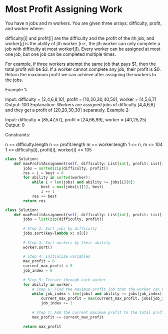 # Most Profit Assigning Work

You have n jobs and m workers. You are given three arrays: difficulty, profit, and worker where:

difficulty[i] and profit[i] are the difficulty and the profit of the ith job, and
worker[j] is the ability of jth worker (i.e., the jth worker can only complete a job with difficulty at most worker[j]).
Every worker can be assigned at most one job, but one job can be completed multiple times.

For example, if three workers attempt the same job that pays $1, then the total profit will be $3. If a worker cannot complete any job, their profit is $0.
Return the maximum profit we can achieve after assigning the workers to the jobs.

Example 1:

Input: difficulty = [2,4,6,8,10], profit = [10,20,30,40,50], worker = [4,5,6,7]
Output: 100
Explanation: Workers are assigned jobs of difficulty [4,4,6,6] and they get a profit of [20,20,30,30] separately.
Example 2:

Input: difficulty = [85,47,57], profit = [24,66,99], worker = [40,25,25]
Output: 0

Constraints:

n == difficulty.length
n == profit.length
m == worker.length
1 <= n, m <= 104
1 <= difficulty[i], profit[i], worker[i] <= 105

```python
class Solution:
    def maxProfitAssignment(self, difficulty: List[int], profit: List[int], worker: List[int]) -> int:
        jobs = sorted(zip(difficulty, profit))
        res = i = best = 0
        for ability in sorted(worker):
            while i < len(jobs) and ability >= jobs[i][0]:
                best = max(jobs[i][1], best)
                i += 1
            res += best
        return res
```

```python
class Solution:
    def maxProfitAssignment(self, difficulty: List[int], profit: List[int], worker: List[int]) -> int:
        jobs = list(zip(difficulty, profit))
        
        # Step 2: Sort jobs by difficulty
        jobs.sort(key=lambda x: x[0])
        
        # Step 3: Sort workers by their ability
        worker.sort()
        
        # Step 4: Initialize variables
        max_profit = 0
        current_max_profit = 0
        job_index = 0
        
        # Step 5: Iterate through each worker
        for ability in worker:
            # Step 6: Find the maximum profit job that the worker can handle
            while job_index < len(jobs) and ability >= jobs[job_index][0]:
                current_max_profit = max(current_max_profit, jobs[job_index][1])
                job_index += 1
            
            # Step 7: Add the current maximum profit to the total profit
            max_profit += current_max_profit
        
        return max_profit
```
